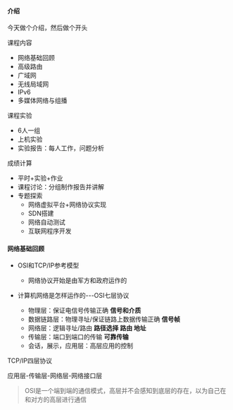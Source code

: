#### 介绍

今天做个介绍，然后做个开头

课程内容

- 网络基础回顾
- 高级路由
- 广域网
- 无线局域网
- IPv6
- 多媒体网络与组播

课程实验

- 6人一组
- 上机实验
- 实验报告：每人工作，问题分析

成绩计算

- 平时+实验+作业
- 课程讨论：分组制作报告并讲解
- 专题探索
  - 网络虚拟平台+网络协议实现
  - SDN搭建
  - 网络自动测试
  - 互联网程序开发

#### 网络基础回顾

- OSI和TCP/IP参考模型

  - 网络协议开始是由军方和政府运作的

- 计算机网络是怎样运作的---OSI七层协议

  - 物理层：保证电信号传输正确        **信号和介质**
  - 数据链路层：物理寻址/保证链路上数据传输正确    **信号帧**
  - 网络层：逻辑寻址/路由       **路径选择  路由  地址**
  - 传输层：端口到端口的传输  **可靠传输**
  - 会话，展示，应用层：高层应用的控制

TCP/IP四层协议

应用层-传输层-网络层-网络接口层

> OSI是一个端到端的通信模式，高层并不会感知到底层的存在，以为自己在和对方的高层进行通信